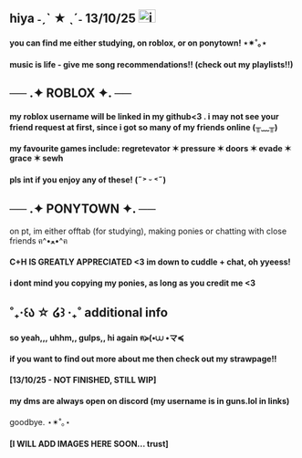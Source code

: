 ## hiya ˗ˏˋ ★ ˎˊ˗ 13/10/25 <img width="30" height="23" alt="image" src="https://github.com/user-attachments/assets/74e1aa69-43a9-48ff-aa51-39002efb1f57" />

#### you can find me either studying, on roblox, or on ponytown! ⋆✴︎˚｡⋆
#### music is life - give me song recommendations!! (check out my playlists!!)

## ── .✦ ROBLOX ✦. ──
#### my roblox username will be linked in my github<3 . i may not see your friend request at first, since i got so many of my friends online (╥﹏╥)
#### my favourite games include: regretevator ✶ pressure ✶ doors ✶ evade ✶ grace ✶ sewh
#### pls int if you enjoy any of these! (˶˃ ᵕ ˂˶)

## ── .✦ PONYTOWN ✦. ──
on pt, im either offtab (for studying), making ponies or chatting with close friends ฅ^•ﻌ•^ฅ
#### C+H IS GREATLY APPRECIATED <3 im down to cuddle + chat, oh yyeess!
#### i dont mind you copying my ponies, as long as you credit me <3

## ˚₊‧꒰ა ☆ ໒꒱ ‧₊˚ additional info
#### so yeah,,, uhhm,, gulps,, hi again ฅ≽(•⩊ •マ≼
#### if you want to find out more about me then check out my strawpage!!
#### [13/10/25 - NOT FINISHED, STILL WIP]
#### my dms are always open on discord (my username is in guns.lol in links)

goodbye. ⋆✴︎˚｡⋆

#### [I WILL ADD IMAGES HERE SOON... trust]
<!--
**alexstikks/alexstikks** is a ✨ _special_ ✨ repository because its `README.md` (this file) appears on your GitHub profile.

Here are some ideas to get you started:

- 🔭 I’m currently working on ...
- 🌱 I’m currently learning ...
- 👯 I’m looking to collaborate on ...
- 🤔 I’m looking for help with ...
- 💬 Ask me about ...
- 📫 How to reach me: ...
- 😄 Pronouns: ...
- ⚡ Fun fact: ...
-->
